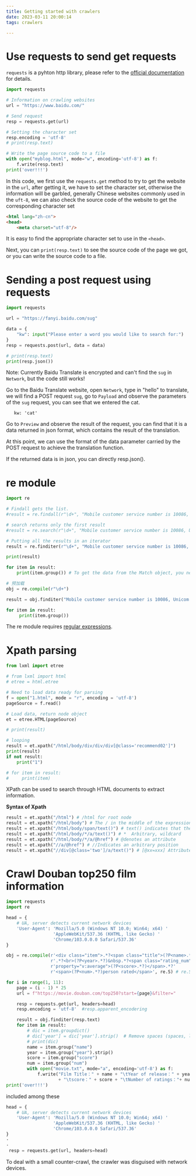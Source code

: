```yaml
---
title: Getting started with crawlers
date: 2023-03-11 20:00:14
tags: crawlers

---
```


# Use requests to send get requests

`requests` is a pyhton http library, please refer to the [official documentation](https://requests.readthedocs.io/en/latest/) for details.

```python
import requests

# Information on crawling websites
url = "https://www.baidu.com/"

# Send request
resp = requests.get(url)

# Setting the character set
resp.encoding = 'utf-8'
# print(resp.text)

# Write the page source code to a file
with open("myblog.html", mode="w", encoding='utf-8') as f:
    f.write(resp.text)
print('over!!!')
```

In this code, we first use the `requests.get` method to try to get the website in the `url`, after getting it, we have to set the character set, otherwise the information will be garbled, generally Chinese websites commonly used in the `uft-8`, we can also check the source code of the website to get the corresponding character set

```html
<html lang="zh-cn">
<head>
    <meta charset="utf-8"/>
```

It is easy to find the appropriate character set to use in the `<head>`.

Next, you can `print(resp.text)` to see the source code of the page we got, or you can write the source code to a file.

# Sending a post request using requests

```python
import requests

url = "https://fanyi.baidu.com/sug"

data = {
    "kw": input("Please enter a word you would like to search for:")
}
resp = requests.post(url, data = data)

# print(resp.text)
print(resp.json())
```

Note: Currently Baidu Translate is encrypted and can't find the `sug` in `Network`, but the code still works!

Go to the Baidu Translate website, open `Network`, type in "hello" to translate, we will find a POST request `sug`, go to `Payload` and observe the parameters of the `sug` request, you can see that we entered the cat.

```
   kw: 'cat'
```

Go to `Preview` and observe the result of the request, you can find that it is a data returned in json format, which contains the result of the translation.

At this point, we can use the format of the data parameter carried by the POST request to achieve the translation function.

If the returned data is in json, you can directly resp.json().

# re module

```python
import re

# Findall gets the list.
#result = re.findall(r"\d+", "Mobile customer service number is 10086, Unicom customer service number is 10010")

# search returns only the first result
#result = re.search(r"\d+", "Mobile customer service number is 10086, Unicom customer service number is 10010")

# Putting all the results in an iterator
result = re.finditer(r"\d+", "Mobile customer service number is 10086, Unicom customer service number is 10010")

print(result)

for item in result:
    print(item.group()) # To get the data from the Match object, you need group()
```

```python
# 预加载
obj = re.compile(r"\d+")

result = obj.finditer("Mobile customer service number is 10086, Unicom customer service number is 10010")

for item in result:
     print(item.group())
```

The re module requires [regular expressions](https://en.wikipedia.org/wiki/Regular_expression).

# Xpath parsing

```python
from lxml import etree

# from lxml import html
# etree = html.etree

# Need to load data ready for parsing
f = open("1.html", mode = "r", encoding = 'utf-8')
pageSource = f.read()

# Load data, return node object
et = etree.HTML(pageSource)

# print(result)

# looping
result = et.xpath("/html/body/div/div/div[@class='recommend02']")
print(result)
if not result:
    print("1")

# for item in result:
#     print(item)
```

XPath can be used to search through HTML documents to extract information.

__Syntax of Xpath__

```python
result = et.xpath("/html") # /html for root node
result = et.xpath("/html/body") # The / in the middle of the expression indicates a layer of html nodes.
result = et.xpath("/html/body/span/text()") # text() indicates that the extraction of text information in the label
result = et.xpath("/html/body/*/a/text()") # *  Arbitrary, wildcard
result = et.xpath("/html/body/*/a/@href") # @denotes an attribute
result = et.xpath("//a/@href") # //Indicates an arbitrary position
result = et.xpath("//div[@class='two']/a/text()") # [@xx=xxx] Attribute qualification
```



# Crawl Douban top250 film information

```python
import requests
import re

head = {
    # UA, server detects current network devices
    'User-Agent': 'Mozilla/5.0 (Windows NT 10.0; Win64; x64) '
                  'AppleWebKit/537.36 (KHTML, like Gecko) '
                  'Chrome/103.0.0.0 Safari/537.36'
}

obj = re.compile(r'<div class="item">.*?<span class="title">(?P<name>.*?)</span>'
                 r'.*?<br>(?P<year>.*?)&nbsp.*?<span class="rating_num" '
                 r'property="v:average">(?P<score>.*?)</span>.*?'
                 r'<span>(?P<num>.*?)person rated</span>', re.S) # re.S allows re to match to newlines

for i in range(1, 11):
    page = (i - 1) * 25
    url = f"https://movie.douban.com/top250?start={page}&filter="

    resp = requests.get(url, headers=head) 
    resp.encoding = 'utf-8'  #resp.apparent_encodering

    result = obj.finditer(resp.text)
    for item in result:
        # dic = item.groupdict()
        # dic['year'] = dic['year'].strip()  # Remove spaces (spaces, line breaks, tabs) at the left and right ends of the year.
        # print(dic)
        name = item.group("name")
        year = item.group("year").strip()
        score = item.group("score")
        num = item.group("num")
        with open("movie.txt", mode="a", encoding='utf-8') as f:
            f.write("Film Title：" + name + "\tYear of release：" + year
                    + "\tscore：" + score + "\tNumber of ratings："+ num + "\n")
print('over!!!')
```

included among these

```python
head = {
    # UA, server detects current network devices
    'User-Agent': 'Mozilla/5.0 (Windows NT 10.0; Win64; x64) '
                  'AppleWebKit/537.36 (KHTML, like Gecko) '
                  'Chrome/103.0.0.0 Safari/537.36'
}
·
·
 resp = requests.get(url, headers=head) 
```

To deal with a small counter-crawl, the crawler was disguised with network devices.

